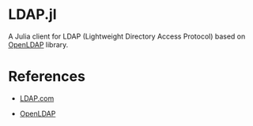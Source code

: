 
# LDAP.jl

A Julia client for LDAP (Lightweight Directory Access Protocol) based on [OpenLDAP](https://www.openldap.org/) library.

# References

* [LDAP.com](https://ldap.com/)

* [OpenLDAP](https://www.openldap.org/)
